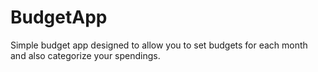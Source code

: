 # BudgetApp
 Simple budget app designed to allow you to set budgets for each month and also categorize your spendings.
